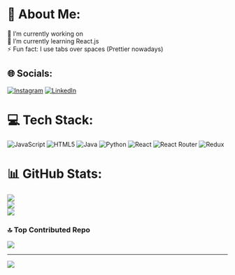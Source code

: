 # 💫 About Me:
🔭 I’m currently working on<br>🌱 I’m currently learning React.js<br>⚡ Fun fact:  I use tabs over spaces (Prettier nowadays)<br>


## 🌐 Socials:
[![Instagram](https://img.shields.io/badge/Instagram-%23E4405F.svg?logo=Instagram&logoColor=white)](https://instagram.com/jayasaivinay) [![LinkedIn](https://img.shields.io/badge/LinkedIn-%230077B5.svg?logo=linkedin&logoColor=white)](https://linkedin.com/in/jaya-sai-vinay-ankam-275827184) 

# 💻 Tech Stack:
![JavaScript](https://img.shields.io/badge/javascript-%23323330.svg?style=for-the-badge&logo=javascript&logoColor=%23F7DF1E) ![HTML5](https://img.shields.io/badge/html5-%23E34F26.svg?style=for-the-badge&logo=html5&logoColor=white) ![Java](https://img.shields.io/badge/java-%23ED8B00.svg?style=for-the-badge&logo=java&logoColor=white) ![Python](https://img.shields.io/badge/python-3670A0?style=for-the-badge&logo=python&logoColor=ffdd54) ![React](https://img.shields.io/badge/react-%2320232a.svg?style=for-the-badge&logo=react&logoColor=%2361DAFB) ![React Router](https://img.shields.io/badge/React_Router-CA4245?style=for-the-badge&logo=react-router&logoColor=white) ![Redux](https://img.shields.io/badge/redux-%23593d88.svg?style=for-the-badge&logo=redux&logoColor=white)
# 📊 GitHub Stats:
![](https://github-readme-stats.vercel.app/api?username=JayaSaiVinay&theme=dark&hide_border=false&include_all_commits=true&count_private=true)<br/>
![](https://github-readme-streak-stats.herokuapp.com/?user=JayaSaiVinay&theme=dark&hide_border=false)<br/>
![](https://github-readme-stats.vercel.app/api/top-langs/?username=JayaSaiVinay&theme=dark&hide_border=false&include_all_commits=true&count_private=true&layout=compact)

### 🔝 Top Contributed Repo
![](https://github-contributor-stats.vercel.app/api?username=JayaSaiVinay&limit=5&theme=monokai&combine_all_yearly_contributions=true)

---
[![](https://visitcount.itsvg.in/api?id=JayaSaiVinay&icon=0&color=0)](https://visitcount.itsvg.in)

<!-- Proudly created with GPRM ( https://gprm.itsvg.in ) -->
